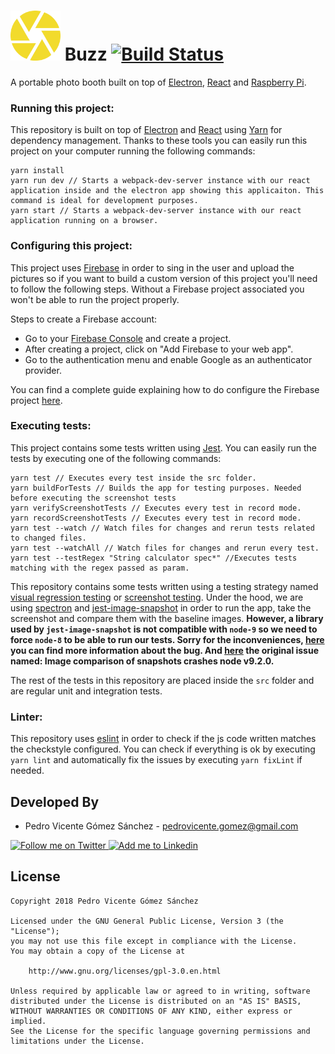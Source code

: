 #  <img alt="Buzz" src="./src/baseComponents/logo/images/logo.svg" height="80" width="80"/> Buzz [![Build Status](https://travis-ci.org/pedrovgs/Buzz.svg?branch=master)](https://travis-ci.org/pedrovgs/Buzz)

A portable photo booth built on top of [Electron](https://electronjs.org/), [React](https://reactjs.org/) and [Raspberry Pi](https://www.raspberrypi.org/).

### Running this project:

This repository is built on top of [Electron](https://electronjs.org/) and [React](https://reactjs.org/) using [Yarn](https://yarnpkg.com/en/) for dependency management. Thanks to these tools you can easily run this project on your computer running the following commands:

```
yarn install
yarn run dev // Starts a webpack-dev-server instance with our react application inside and the electron app showing this applicaiton. This command is ideal for development purposes.
yarn start // Starts a webpack-dev-server instance with our react application running on a browser.
```

### Configuring this project:

This project uses [Firebase](https://firebase.google.com) in order to sing in the user and upload the pictures so if you want to build a custom version of this project you'll need to follow the following steps. Without a Firebase project associated you won't be able to run the project properly.

Steps to create a Firebase account:

* Go to your [Firebase Console](https://console.firebase.google.com/) and create a project.
* After creating a project, click on "Add Firebase to your web app".
* Go to the authentication menu and enable Google as an authenticator provider.


You can find a complete guide explaining how to do configure the Firebase project [here](https://firebase.google.com/docs/auth/web/google-signin).

### Executing tests:

This project contains some tests written using [Jest](https://facebook.github.io/jest/). You can easily run the tests by executing one of the following commands:

```
yarn test // Executes every test inside the src folder.
yarn buildForTests // Builds the app for testing purposes. Needed before executing the screenshot tests
yarn verifyScreenshotTests // Executes every test in record mode.
yarn recordScreenshotTests // Executes every test in record mode.
yarn test --watch // Watch files for changes and rerun tests related to changed files.
yarn test --watchAll // Watch files for changes and rerun every test.
yarn test --testRegex "String calculator spec*" //Executes tests matching with the regex passed as param.
```

This repository contains some tests written using a testing strategy named [visual regression testing](https://www.phase2technology.com/blog/new-and-exciting-area-front-end-development-regression-testing) or [screenshot testing](https://github.com/Karumi/Shot/). Under the hood, we are using [spectron](https://github.com/electron/spectron) and [jest-image-snapshot](https://github.com/americanexpress/jest-image-snapshot) in order to run the app, take the screenshot and compare them with the baseline images. **However, a library used by ``jest-image-snapshot`` is not compatible with ``node-9`` so we need to force ``node-8`` to be able to run our tests. Sorry for the inconveniences, [here](https://github.com/lukeapage/pngjs/issues/95) you can find more information about the bug. And [here](https://github.com/americanexpress/jest-image-snapshot/issues/31) the original issue named: Image comparison of snapshots crashes node v9.2.0.**

The rest of the tests in this repository are placed inside the ``src`` folder and are regular unit and integration tests.

### Linter:

This repository uses [eslint](https://eslint.org/) in order to check if the js code written matches the checkstyle configured. You can check if everything is ok by executing ``yarn lint`` and automatically fix the issues by executing ``yarn fixLint`` if needed.

Developed By
------------

* Pedro Vicente Gómez Sánchez - <pedrovicente.gomez@gmail.com>

<a href="https://twitter.com/pedro_g_s">
  <img alt="Follow me on Twitter" src="https://image.freepik.com/iconos-gratis/twitter-logo_318-40209.jpg" height="60" width="60"/>
</a>
<a href="https://es.linkedin.com/in/pedrovgs">
  <img alt="Add me to Linkedin" src="https://image.freepik.com/iconos-gratis/boton-del-logotipo-linkedin_318-84979.png" height="60" width="60"/>
</a>

License
-------

    Copyright 2018 Pedro Vicente Gómez Sánchez

    Licensed under the GNU General Public License, Version 3 (the "License");
    you may not use this file except in compliance with the License.
    You may obtain a copy of the License at

        http://www.gnu.org/licenses/gpl-3.0.en.html

    Unless required by applicable law or agreed to in writing, software
    distributed under the License is distributed on an "AS IS" BASIS,
    WITHOUT WARRANTIES OR CONDITIONS OF ANY KIND, either express or implied.
    See the License for the specific language governing permissions and
    limitations under the License.